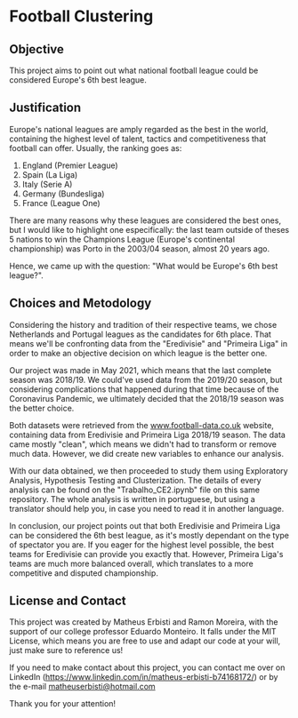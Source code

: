 # Football Clustering

## Objective

This project aims to point out what national football league could be considered Europe's 6th best league. 

## Justification

Europe's national leagues are amply regarded as the best in the world, containing the highest level of talent, tactics and competitiveness that football can offer. Usually, the ranking goes as:

1. England (Premier League)
2. Spain (La Liga)
3. Italy (Serie A)
4. Germany (Bundesliga)
5. France (League One)

There are many reasons why these leagues are considered the best ones, but I would like to highlight one especifically: the last team outside of theses 5 nations to win the Champions League (Europe's continental championship) was Porto in the 2003/04 season, almost 20 years ago.

Hence, we came up with the question: "What would be Europe's 6th best league?".


## Choices and Metodology

Considering the history and tradition of their respective teams, we chose Netherlands and Portugal leagues as the candidates for 6th place. That means we'll be confronting data from the "Eredivisie" and "Primeira Liga" in order to make an objective decision on which league is the better one.

Our project was made in May 2021, which means that the last complete season was 2018/19. We could've used data from the 2019/20 season, but considering complications that happened during that time because of the Coronavirus Pandemic, we ultimately decided that the 2018/19 season was the better choice.

Both datasets were retrieved from the www.football-data.co.uk website, containing data from Eredivisie and Primeira Liga 2018/19 season. The data came mostly "clean", which means we didn't had to transform or remove much data. However, we did create new variables to enhance our analysis.

With our data obtained, we then proceeded to study them using Exploratory Analysis, Hypothesis Testing and Clusterization. The details of every analysis can be found on the "Trabalho\_CE2.ipynb" file on this same repository. The whole analysis is written in portuguese, but using a translator should help you, in case you need to read it in another language.

In conclusion, our project points out that both Eredivisie and Primeira Liga can be considered the 6th best league, as it's mostly dependant on the type of spectator you are. If you eager for the highest level possible, the best teams for Eredivisie can provide you exactly that. However, Primeira Liga's teams are much more balanced overall, which translates to a more competitive and disputed championship.


## License and Contact

This project was created by Matheus Erbisti and Ramon Moreira, with the support of our college professor Eduardo Monteiro. It falls under the MIT License, which means you are free to use and adapt our code at your will, just make sure to reference us!

If you need to make contact about this project, you can contact me over on LinkedIn (https://www.linkedin.com/in/matheus-erbisti-b74168172/) or by the e-mail matheuserbisti@hotmail.com


Thank you for your attention!

